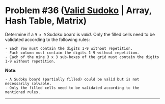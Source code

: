 # Problem #36 ([Valid Sudoko](https://leetcode.com/problems/valid-sudoku/submissions/) | Array, Hash Table, Matrix)

Determine if a `9 x 9` Sudoku board is *valid*. Only the filled cells need to be validated according to the following rules:

    - Each row must contain the digits 1-9 without repetition.
    - Each column must contain the digits 1-9 without repetition.
    - Each of the nine 3 x 3 sub-boxes of the grid must contain the digits 1-9 without repetition.

**Note:**

    - A Sudoku board (partially filled) could be valid but is not necessarily solvable.
    - Only the filled cells need to be validated according to the mentioned rules.

***
